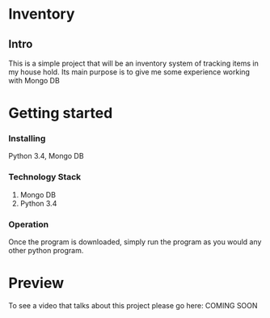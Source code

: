 # Inventory
## Intro

This is a simple project that will be an inventory system of tracking items in my
house hold. Its main purpose is to give me some experience working with Mongo DB


# Getting started
### Installing
Python 3.4, Mongo DB

### Technology Stack

1. Mongo DB
2. Python 3.4


### Operation

Once the program is downloaded, simply run the program as you would any other python program.


# Preview

To see a video that talks about this project please go here: COMING SOON
